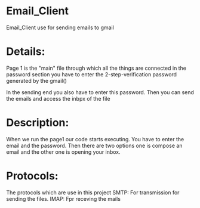 # Email_Client
Email_Client use for sending emails to gmail


# Details:
Page 1 is the "main" file through which all the things are connected 
in the password section you have to enter the 2-step-verification password generated by the gmail()

In the sending end you also have to enter this password. Then you can send the emails and access the inbpx of the file 

# Description:
When we run the page1 our code starts executing.
You have to enter the email and the password. Then there are two options one is compose an email and the other one is opening your inbox.

# Protocols:
The protocols which are use in this project
SMTP: For transmission for sending the files.
IMAP: Fpr receving the mails
